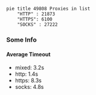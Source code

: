 
```mermaid
pie title 49808 Proxies in list
    "HTTP" : 21873
    "HTTPS": 6100
    "SOCKS" : 27222
```

### Some Info
#### Average Timeout

- mixed: 3.2s
- http: 1.4s
- https: 8.3s
- socks: 4.8s
